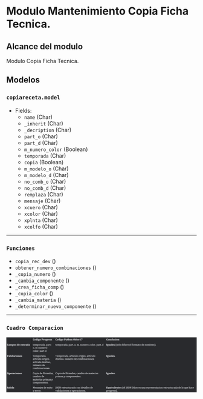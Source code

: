 # Modulo Mantenimiento Copia Ficha Tecnica.

## Alcance del modulo

Modulo Copia Ficha Tecnica. 

## Modelos 

### `copiareceta.model`
- Fields:
  - `name` (Char)
  - `_inherit` (Char)
  - `_decription` (Char)
  - `part_o` (Char)
  - `part_d` (Char)
  - `m_numero_color` (Boolean)
  - `temporada` (Char)
  - `copia` (Boolean)
  - `m_modelo_o` (Char)
  - `m_modelo_d` (Char)
  - `no_comb_o` (Char)
  - `no_comb_d` (Char)
  - `remplaza` (Char)
  - `mensaje` (Char)
  - `xcuero` (Char)
  - `xcolor` (Char)
  - `xplnta` (Char)
  - `xcolfo` (Char)
_________________________________________________

### `Funciones`

  - `copia_rec_dev` ()
  - `obtener_numero_combinaciones` ()
  - `_copia_numero` ()
  - `_cambia_componente` ()
  - `_crea_ficha_comp` ()
  - `_copia_color` ()
  - `_cambia_materia` ()
  - `_determinar_nuevo_componente` ()

_________________________________________________

### `Cuadro Comparacion`


![Cuadro Comparacion](./cuadro_comparacion.png)
